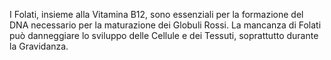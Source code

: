 I Folati, insieme alla Vitamina B12, sono essenziali per la formazione del DNA necessario per la maturazione dei Globuli Rossi. La mancanza di Folati può danneggiare lo sviluppo delle Cellule e dei Tessuti, soprattutto durante la Gravidanza.